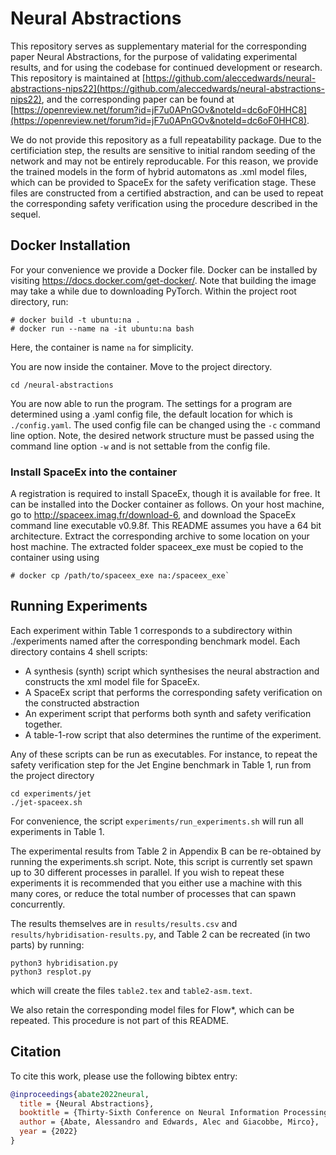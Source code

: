 # Neural Abstractions

This repository serves as supplementary material for the corresponding paper Neural Abstractions, for the purpose of validating experimental results, and for using the codebase for continued development or research. This repository is maintained at [https://github.com/aleccedwards/neural-abstractions-nips22](https://github.com/aleccedwards/neural-abstractions-nips22), and the corresponding paper can be found at [https://openreview.net/forum?id=jF7u0APnGOv&noteId=dc6oF0HHC8](https://openreview.net/forum?id=jF7u0APnGOv&noteId=dc6oF0HHC8).

We do not provide this repository as a full repeatability package. Due to the certificiation step, the results are sensitive to initial random seeding of the network and may not be entirely reproducable. For this reason, we provide the trained models in the form of hybrid automatons as .xml model files, which can be provided to SpaceEx for the safety verification stage. These files are constructed from a certified abstraction, and can be used to repeat the corresponding safety verification using the procedure described in the sequel.

## Docker Installation

For your convenience we provide a Docker file. Docker can be installed by visiting <https://docs.docker.com/get-docker/>. Note that building the image may take a while due to downloading PyTorch. Within the project root directory, run:

```console
# docker build -t ubuntu:na .
# docker run --name na -it ubuntu:na bash
```

Here, the container is name `na` for simplicity.

You are now inside the container. Move to the project directory.

```console
cd /neural-abstractions
```

You are now able to run the program. The settings for a program are determined using a .yaml config file, the default location for which is `./config.yaml`. The used config file can be changed using the `-c` command line option. Note, the desired network structure must be passed using the command line option `-w` and is not settable from the config file.

### Install SpaceEx into the container

A registration is required to install SpaceEx, though it is available for free. It can be installed into the Docker container as follows.
On your host machine, go to <http://spaceex.imag.fr/download-6>, and download the SpaceEx command line executable v0.9.8f. This README assumes you have a 64 bit architecture.
Extract the corresponding archive to some location on your host machine. The extracted folder spaceex_exe must be copied to the container using using

```console
# docker cp /path/to/spaceex_exe na:/spaceex_exe`
```

## Running Experiments

Each experiment within Table 1 corresponds to a subdirectory within ./experiments named after the corresponding benchmark model. Each directory contains 4 shell scripts:

* A synthesis (synth) script which synthesises the neural abstraction and constructs the xml model file for SpaceEx.
* A SpaceEx script that performs the corresponding safety verification on the constructed abstraction
* An experiment script that performs both synth and safety verification together.
* A table-1-row script that also determines the runtime of the experiment.

Any of these scripts can be run as executables. For instance, to repeat the safety verification step for the Jet Engine benchmark in Table 1, run from the project directory

```console
cd experiments/jet
./jet-spaceex.sh
```

For convenience, the script `experiments/run_experiments.sh` will run all experiments in Table 1.

The experimental results from Table 2 in Appendix B can be re-obtained by running the experiments.sh script. Note, this script is currently set spawn up to 30 different processes in parallel. If you wish to repeat these experiments it is recommended that you either use a machine with this many cores, or reduce the total number of processes that can spawn concurrently.

The results themselves are in `results/results.csv` and `results/hybridisation-results.py`, and Table 2 can be recreated (in two parts) by running:

```console
python3 hybridisation.py
python3 resplot.py
```

which will create the files `table2.tex` and `table2-asm.text`.

We also retain the corresponding model files for Flow*, which can be repeated. This procedure is not part of this README.

## Citation

To cite this work, please use the following bibtex entry:

``` bibtex
@inproceedings{abate2022neural,
  title = {Neural Abstractions},
  booktitle = {Thirty-Sixth Conference on Neural Information Processing Systems},
  author = {Abate, Alessandro and Edwards, Alec and Giacobbe, Mirco},
  year = {2022}
}
```
